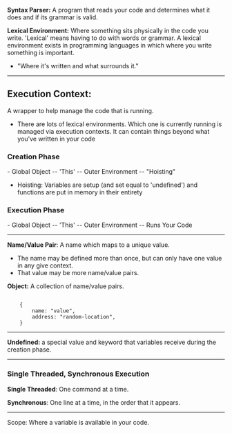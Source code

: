 <b>Syntax Parser:</b> A program that reads your code and determines what it does and if its grammar is valid.

<b>Lexical Environment:</b> Where something sits physically in the code you write. 'Lexical' means having to do with words or grammar. A lexical environment exists in programming languages in which where you write something is important.

-   "Where it's written and what surrounds it."

---

<h2><b>Execution Context:</b></h2> A wrapper to help manage the code that is running.

-   There are lots of lexical environments. Which one is currently running is managed via execution contexts. It can contain things beyond what you've written in your code

<h3>Creation Phase</h3>
-   Global Object -- 'This' -- Outer Environment -- "Hoisting"

-   Hoisting: Variables are setup (and set equal to 'undefined') and functions are put in memory in their entirety

<h3>Execution Phase</h3>
-   Global Object -- 'This' -- Outer Environment -- Runs Your Code

---

<b>Name/Value Pair</b>: A name which maps to a unique value.

-   The name may be defined more than once, but can only have one value in any give context.
-   That value may be more name/value pairs.

<b>Object:</b> A collection of name/value pairs.

<code>
    {
        name: "value",
        address: "random-location",
    }
</code>

---

<b>Undefined:</b> a special value and keyword that variables receive during the creation phase.

---

<h3><b>Single Threaded, Synchronous Execution</b></h3>

<b>Single Threaded</b>: One command at a time.

<b>Synchronous</b>: One line at a time, in the order that it appears.

---

Scope: Where a variable is available in your code.
